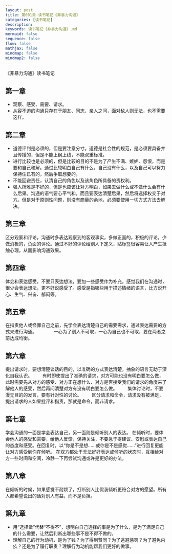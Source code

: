 ```yaml
---
layout: post
title: 第001章-读书笔记《非暴力沟通》
categories: [读书笔记]
description: 
keywords: 读书笔记《非暴力沟通》.md
mermaid: false
sequence: false
flow: false
mathjax: false
mindmap: false
mindmap2: false
---
```

《非暴力沟通》读书笔记

## 第一章

- 观察、感受、需要、请求。
- 从容不迫的沟通只存在于朋友、同志、亲人之间，面对敌人则无法，也不需要这样。

## 第二章

- 道德评判是必须的，但是要注意分寸。道德是社会性的规范，是必须要具备并且传播的，但是不能上纲上线，不能双重标准。
- 进行比较也是必须的，但是比较的目的不是为了产生不满、嫉妒、怨恨，而是要和自己和解。通过比较明白自己有什么，自己没有什么，以及自己可以努力保持住已有的，然后争取想要的。
- 不能回避责任，认清自己的角色以及该角色所具备的责权利。
- 强人所难是不好的，但是也应该让对方明白，如果去做什么或不做什么会有什么后果。沟通的语气要心平气和，而且要表达清楚后果，然后将选择权交于对方。但是对于原则性问题，则没有商量的余地，必须要使用一切方式方法去解决。

## 第三章

区分观察和评论，沟通时多表达观察到的客观事实，多做正面的，积极的评论，少做消极的，负面的评论。通过不好的评论给别人下定义，贴标签很容易让人产生抵触心理，从而影响沟通效果。

## 第四章

体会和表达感受，不要只表达想法，要加一些感受作为补充。感觉我们在沟通时，很少会表达想法，更不好说感受了。感受是指哪些用于描述情绪的语言，比方说开心、生气、兴奋、郁闷等。

## 第五章

在指责他人或怪罪自己之前，先学会表达清楚自己的需要需求，通过表达需要的方式来进行沟通。　　
　　一心为了别人不可取，一心为自己也不可取，要在两者之前达成均衡。

## 第六章

提出请求时，要想清楚谈话的目的，以准确的方式表达清楚，抽象的语言无助于深化自我认识。
　　有时即使提出了准确的请求，对方可能也没有明白要怎么做，此时需要先从对方的感受、对方正在想什么、对方是否接受我们的请求的角度来了解他人的感受，然后再问清楚对方有没有明白要怎么做。
　　集体讨论时，不要漫无目的的发言，要有针对性的讨论。
　　区分请求和命令，请求没有被满足，提出请求的人如果批评和指责，那就是命令，而非请求。

## 第七章

学会沟通的一面是学会表达自己，另一面则是倾听别人的表达。
在倾听时，要体会他人的感受和需要，给他人反馈，保持关注，不要急于提建议、安慰或表达自己的态度和感受。在回复时，以“你是不是想……或你是不是感觉……”进行回复更能让对方感受到你在倾听。
在双方都处于无法好好表达或倾听的状态时，互相给对方一些时间和空间，冷静一下再尝试沟通或许是更好的办法。

## 第八章
在倾听的时候，如果感觉不耐烦了，打断别人比假装倾听更符合对方的愿望。所有人都希望说出的话对别人有益，而不是负担。


## 第九章
- 用“选择做”代替“不得不”，想明白自己选择的事是为了什么，是为了满足自己的什么需要，让然后判断出哪些事不是不得不做的。
- 理解自己的行为动机，是为了钱？为了得到赞同？为了逃避惩罚？为了避免内疚？还是为了履行职责？理解行为动机能帮我们更好的做事。